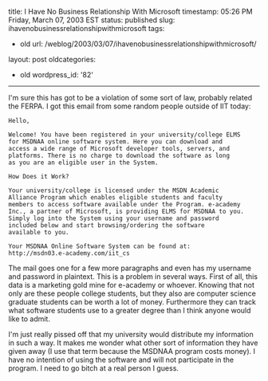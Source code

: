 title: I Have No Business Relationship With Microsoft
timestamp: 05:26 PM Friday, March 07, 2003 EST
status: published
slug: ihavenobusinessrelationshipwithmicrosoft
tags:
- old
url: /weblog/2003/03/07/ihavenobusinessrelationshipwithmicrosoft/

layout: post
oldcategories:
- old
wordpress_id: '82'

---

I'm sure this has got to be a violation of some sort of law, probably related the FERPA.  I got this email from some random people outside of IIT today:


    
    
    Hello,
    
    Welcome! You have been registered in your university/college ELMS
    for MSDNAA online software system. Here you can download and
    access a wide range of Microsoft developer tools, servers, and
    platforms. There is no charge to download the software as long
    as you are an eligible user in the System.
    
    How Does it Work?
    
    Your university/college is licensed under the MSDN Academic
    Alliance Program which enables eligible students and faculty
    members to access software available under the Program. e-academy
    Inc., a partner of Microsoft, is providing ELMS for MSDNAA to you.
    Simply log into the System using your username and password
    included below and start browsing/ordering the software
    available to you.
    
    Your MSDNAA Online Software System can be found at:
    http://msdn03.e-academy.com/iit_cs
    



The mail goes one for a few more paragraphs and even has my username and password in plaintext.  This is a problem in several ways.  First of all, this data is a marketing gold mine for e-academy or whoever.  Knowing that not only are these people college students, but they also are computer science graduate students can be worth a lot of money.  Furthermore they can track what software students use to a greater degree than I think anyone would like to admit.

I'm just really pissed off that my university would distribute my information in such a way.  It makes me wonder what other sort of information they have given away (I use that term because the MSDNAA program costs money).  I have no intention of using the software and will not participate in the program.  I need to go bitch at a real person I guess.

